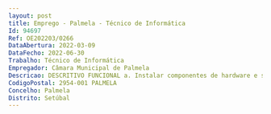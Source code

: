 ```yaml
--- 
layout: post
title: Emprego - Palmela - Técnico de Informática
Id: 94697
Ref: OE202203/0266
DataAbertura: 2022-03-09
DataFecho: 2022-06-30
Trabalho: Técnico de Informática
Empregador: Câmara Municipal de Palmela
Descricao: DESCRITIVO FUNCIONAL a. Instalar componentes de hardware e software, designadamente, de sistemasde servidores, dispositivos de comunicações, estações de trabalho, periféricos esuporte lógico utilitário, assegurando a respetiva manutenção e atualização b. Gerar e documentar as configurações e organizar e manter atualizado oarquivo dos manuais de instalação, operação e utilização dos sistemas esuportes lógicos de base c. Planificar a exploração, parametrizar e acionar o funcionamento, controlo eoperação dos sistemas, computadores, periféricos e dispositivos decomunicações instalados  atribuir, otimizar e desafetar os recursos, identificar asanomalias e desencadear as ações de regularização requeridas d. Zelar pelo cumprimento das normas de segurança física e lógica e pelamanutenção do equipamento e dos suportes de informação e desencadear econtrolar os procedimentos regulares de salvaguarda da informação,nomeadamente cópias de segurança, de proteção da integridade e derecuperação da informação e. Apoiar os utilizadores finais na operação dos equipamentos e no diagnóstico eresolução dos respetivos problemas, através do serviço de Helpdesk.f. Projetar, desenvolver, instalar e modificar programas e aplicaçõesinformáticas, em conformidade com as exigências dos sistemas de informaçãodefinidos, com recurso aos suportes lógicos, ferramentas e linguagensapropriadas g. Instalar, configurar e assegurar a integração e teste de componentes,programas e produtos aplicacionais disponíveis no mercado h. Elaborar instruções e programas específicos para a correta utilização dossistemas operativos e adaptação de suportes lógicos de base, de forma aotimizar o desempenho e facilitar a operação dos equipamentos e dasaplicações.PRINCIPAIS COMPETÊNCIAS EXIGIDAS • Orientação para o serviço público • Capacidade de comunicação • Capacidade e gosto pelo trabalho de equipa • Espírito crítico, iniciativa e dinamismo • Foco na resolução de problemas e no trabalho por objetivos • Capacidade de planeamento e organização.
CodigoPostal: 2954-001 PALMELA
Concelho: Palmela
Distrito: Setúbal
--- 
```

